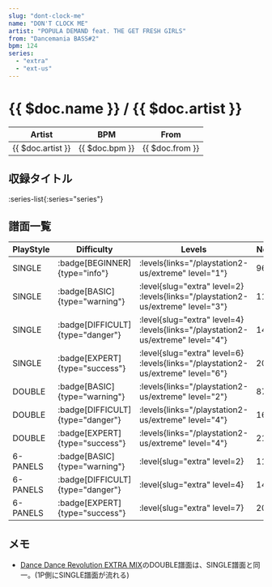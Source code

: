 ```yaml
---
slug: "dont-clock-me"
name: "DON'T CLOCK ME"
artist: "POPULA DEMAND feat. THE GET FRESH GIRLS"
from: "Dancemania BASS#2"
bpm: 124
series:
  - "extra"
  - "ext-us"
---
```


# {{ $doc.name }} / {{ $doc.artist }}

|Artist|BPM|From|
|------|---|----|
|{{ $doc.artist }}|{{ $doc.bpm }}|{{ $doc.from }}|

## 収録タイトル

:series-list{:series="series"}

## 譜面一覧

|PlayStyle|Difficulty|Levels|Notes|Movie|
|---------|----------|------|-----|-----|
|SINGLE| :badge[BEGINNER]{type="info"}| :levels{links="/playstation2-us/extreme" level="1"}|96/0||
|SINGLE| :badge[BASIC]{type="warning"}|<div class="field is-grouped is-grouped-multiline"> :level{slug="extra" level=2}  :levels{links="/playstation2-us/extreme" level="3"}</div>|110/0||
|SINGLE| :badge[DIFFICULT]{type="danger"}|<div class="field is-grouped is-grouped-multiline"> :level{slug="extra" level=4}  :levels{links="/playstation2-us/extreme" level="4"}</div>|149/0||
|SINGLE| :badge[EXPERT]{type="success"}|<div class="field is-grouped is-grouped-multiline"> :level{slug="extra" level=6}  :levels{links="/playstation2-us/extreme" level="6"}</div>|206/0||
|DOUBLE| :badge[BASIC]{type="warning"}| :levels{links="/playstation2-us/extreme" level="2"}|87/0||
|DOUBLE| :badge[DIFFICULT]{type="danger"}| :levels{links="/playstation2-us/extreme" level="4"}|160/0||
|DOUBLE| :badge[EXPERT]{type="success"}| :levels{links="/playstation2-us/extreme" level="4"}|219/1||
|6-PANELS| :badge[BASIC]{type="warning"}|<div class="field is-grouped is-grouped-multiline"> :level{slug="extra" level=2}</div>|110/0||
|6-PANELS| :badge[DIFFICULT]{type="danger"}|<div class="field is-grouped is-grouped-multiline"> :level{slug="extra" level=4}</div>|149/0||
|6-PANELS| :badge[EXPERT]{type="success"}|<div class="field is-grouped is-grouped-multiline"> :level{slug="extra" level=7}</div>|206/0||

## メモ

- [Dance Dance Revolution EXTRA MIX](/series/extra)のDOUBLE譜面は、SINGLE譜面と同一。(1P側にSINGLE譜面が流れる)
